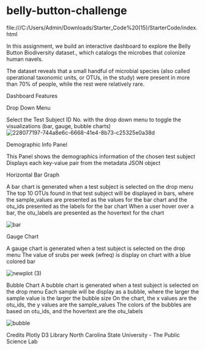 # belly-button-challenge

file:///C:/Users/Admin/Downloads/Starter_Code%20(15)/StarterCode/index.html

In this assignment, we build an interactive dashboard to explore the Belly Button Biodiversity dataset., which catalogs the microbes that colonize human navels.

The dataset reveals that a small handful of microbial species (also called operational taxonomic units, or OTUs, in the study) were present in more than 70% of people, while the rest were relatively rare.

Dashboard Features

Drop Down Menu

Select the Test Subject ID No. with the drop down menu to toggle the visualizations (bar, gauge, bubble charts)
![228077197-744a8e6c-6668-41e4-8b73-c25325e0a38d](https://github.com/sughra-bit/belly-button-challenge/assets/135158002/ffa758dd-c1f0-4937-8588-7a45d58d2be2)


Demographic Info Panel

This Panel shows the demographics information of the chosen test subject
Displays each key-value pair from the metadata JSON object


Horizontal Bar Graph

A bar chart is generated when a test subject is selected on the drop menu
The top 10 OTUs found in that test subject will be displayed in bars, where the sample_values are presented as the values for the bar chart and the otu_ids presented as the labels for the bar chart
When a user hover over a bar, the otu_labels are presented as the hovertext for the chart

![bar](https://github.com/sughra-bit/belly-button-challenge/assets/135158002/813c2969-8567-45d1-9ae0-32ffc3fb545b)

Gauge Chart

A gauge chart is generated when a test subject is selected on the drop menu
The value of srubs per week (wfreq) is display on chart with a blue colored bar

![newplot (3)](https://github.com/sughra-bit/belly-button-challenge/assets/135158002/296149b2-dff0-4049-9c52-48aa6d4f112f)

Bubble Chart
A bubble chart is generated when a test subject is selected on the drop menu
Each sample will be display as a bubble, where the larger the sample value is the larger the bubble size
On the chart, the x values are the otu_ids, the y values are the sample_values
The colors of the bubbles are based on otu_ids, and the hovertext are the otu_labels

![bubble](https://github.com/sughra-bit/belly-button-challenge/assets/135158002/24a6598f-ecb3-43b8-9def-88b48d5d3079)


Credits
Plotly
D3 Library
North Carolina State University - The Public Science Lab

